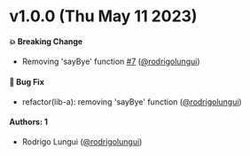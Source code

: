 # v1.0.0 (Thu May 11 2023)

#### 💥 Breaking Change

- Removing 'sayBye' function [#7](https://github.com/rodrigolungui/poc-auto/pull/7) ([@rodrigolungui](https://github.com/rodrigolungui))

#### 🐛 Bug Fix

- refactor(lib-a): removing 'sayBye' function ([@rodrigolungui](https://github.com/rodrigolungui))

#### Authors: 1

- Rodrigo Lungui ([@rodrigolungui](https://github.com/rodrigolungui))
